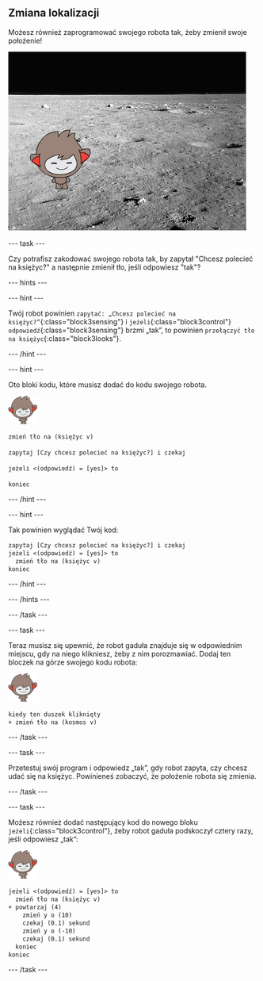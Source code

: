 ## Zmiana lokalizacji

Możesz również zaprogramować swojego robota tak, żeby zmienił swoje położenie!

![Testowanie zmieniającego się tła](images/chatbot-backdrop-moon.png)

--- task ---

Czy potrafisz zakodować swojego robota tak, by zapytał "Chcesz polecieć na księżyc?" a następnie zmienił tło, jeśli odpowiesz "tak"?

--- hints ---

--- hint ---

Twój robot powinien `zapytać: „Chcesz polecieć na księżyc?”`{:class="block3sensing"} i `jeżeli`{:class="block3control"} `odpowiedź`{:class="block3sensing"} brzmi „tak”, to powinien `przełączyć tło na księżyc`{:class="block3looks"}.

--- /hint ---

--- hint ---

Oto bloki kodu, które musisz dodać do kodu swojego robota.

![nano duszek](images/nano-sprite.png)

```blocks3
zmień tło na (księżyc v)

zapytaj [Czy chcesz polecieć na księżyc?] i czekaj

jeżeli <(odpowiedź) = [yes]> to 

koniec
```

--- /hint ---

--- hint ---

Tak powinien wyglądać Twój kod:

```blocks3
zapytaj [Czy chcesz polecieć na księżyc?] i czekaj
jeżeli <(odpowiedź) = [yes]> to 
  zmień tło na (księżyc v)
koniec
```

--- /hint ---

--- /hints ---

--- /task ---

--- task ---

Teraz musisz się upewnić, że robot gaduła znajduje się w odpowiednim miejscu, gdy na niego klikniesz, żeby z nim porozmawiać. Dodaj ten bloczek na górze swojego kodu robota:

![nano duszek](images/nano-sprite.png)

```blocks3
kiedy ten duszek kliknięty
+ zmień tło na (kosmos v)
```

--- /task ---

--- task ---

Przetestuj swój program i odpowiedz „tak”, gdy robot zapyta, czy chcesz udać się na księżyc. Powinieneś zobaczyć, że położenie robota się zmienia.

--- /task ---

--- task ---

Możesz również dodać następujący kod do nowego bloku `jeżeli`{:class="block3control"}, żeby robot gaduła podskoczył cztery razy, jeśli odpowiesz „tak”:

![nano duszek](images/nano-sprite.png)

```blocks3
jeżeli <(odpowiedź) = [yes]> to 
  zmień tło na (księżyc v)
+ powtarzaj (4) 
    zmień y o (10)
    czekaj (0.1) sekund
    zmień y o (-10)
    czekaj (0.1) sekund
  koniec
koniec
```

--- /task ---
